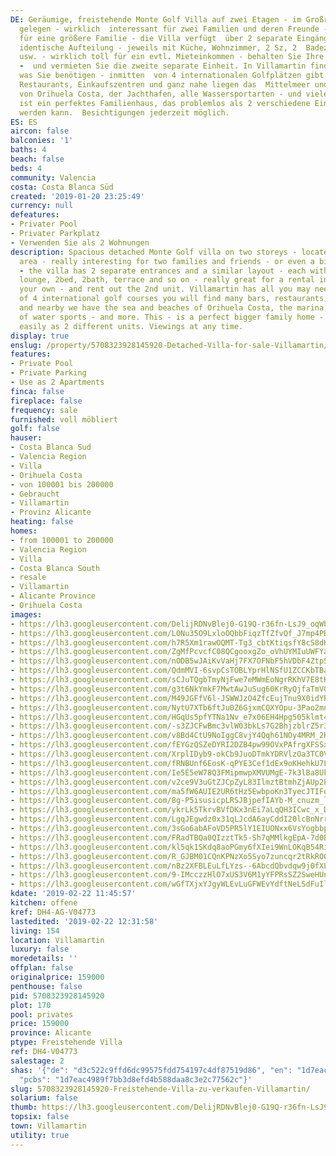 ```yaml
---
DE: Geräumige, freistehende Monte Golf Villa auf zwei Etagen - im Großraum Villamartin
  gelegen - wirklich  interessant für zwei Familien und deren Freunde - oder sogar
  für eine größere Familie - die Villa verfügt  über 2 separate Eingänge und eine
  identische Aufteilung - jeweils mit Küche, Wohnzimmer, 2 Sz, 2  Badezimmern, Terrasse
  usw. - wirklich toll für ein evtl. Mieteinkommen - behalten Sie Ihre eigene Villa
  -  und vermieten Sie die zweite separate Einheit. In Villamartin finden Sie alles,
  was Sie benötigen - inmitten  von 4 internationalen Golfplätzen gibt es viele Bars,
  Restaurants, Einkaufszentren und ganz nahe liegen das  Mittelmeer und die Strände
  von Orihuela Costa, der Jachthafen, alle Wassersportarten - und vieles mehr.  Dies
  ist ein perfektes Familienhaus, das problemlos als 2 verschiedene Einheiten genutzt
  werden kann.  Besichtigungen jederzeit möglich.
ES: ES
aircon: false
balconies: '1'
baths: 4
beach: false
beds: 4
community: Valencia
costa: Costa Blanca Süd
created: '2019-01-20 23:25:49'
currency: null
defeatures:
- Privater Pool
- Privater Parkplatz
- Verwenden Sie als 2 Wohnungen
description: Spacious detached Monte Golf villa on two storeys - located in the greater  Villamartin
  area - really interesting for two families and friends - or even a bigger  family
  - the villa has 2 separate entrances and a similar layout - each with a  kitchen,
  lounge, 2bed, 2bath, terrace and so on - really great for a rental income -  keep
  your own - and rent out the 2nd unit. Villamartin has all you may need - in the  middle
  of 4 international golf courses you will find many bars, restaurants, shopping  malls,
  and nearby we have the sea and beaches of Orihuela Costa, the marina, all  kind
  of water sports - and more. This - is a perfect bigger family home - might be  used
  easily as 2 different units. Viewings at any time.
display: true
enslug: /property/5708323928145920-Detached-Villa-for-sale-Villamartin/
features:
- Private Pool
- Private Parking
- Use as 2 Apartments
finca: false
fireplace: false
frequency: sale
furnished: voll möbliert
golf: false
hauser:
- Costa Blanca Sud
- Valencia Region
- Villa
- Orihuela Costa
- von 100001 bis 200000
- Gebraucht
- Villamartin
- Provinz Alicante
heating: false
homes:
- from 100001 to 200000
- Valencia Region
- Villa
- Costa Blanca South
- resale
- Villamartin
- Alicante Province
- Orihuela Costa
images:
- https://lh3.googleusercontent.com/DelijRDNvBlej0-G19Q-r36fn-LsJ9_oqWb1EaIH-u_66EgqL-VpiXMm61eMkTQ4PbSpIKBqBNePUPdMtbxM=w640-rj-e30-l100
- https://lh3.googleusercontent.com/L0Nu35O9LxloOQbbFiqzTfZfvQf_J7mp4PBwp4RhDpE3E5brpaoy4vcDWK8sjmhAHlVQCzl2luQF5P_zwQxv=w640-rj-e30-l100
- https://lh3.googleusercontent.com/h7R5Xm1rawOQMT-Tg3_cbtKtiqsfY8cS8dK1BfApFAg9tyRB6JHcLYoNAl_TKAZ9DIEF7_Q-_5HCVS8LbOS1=w640-rj-e30-l100
- https://lh3.googleusercontent.com/ZgMfPcvcfC08QCgooxgZo_oVhUYMIuUWFYa2WXgHn2M-qN_BjC2IvcSgNwVIHrmx46arYDmNTuBa1Zwvzn4Eew=w640-rj-e30-l100
- https://lh3.googleusercontent.com/nODB5wJAiKvVaHj7FX7OFNbF5hVDbF4Ztp5IXaoQSkQRUpg35_imSCFPUmp12L9O56aEo3orSj1ck0QlZCTwmQ=w640-rj-e30-l100
- https://lh3.googleusercontent.com/QdmMVI-6svpCsTOBLYprHlNSfU1ZCCKbTBa72Cj3ab32w_e4u2iWVn-8VrOaAolnXMyBWqUSC5Dt4iVou2A1=w640-rj-e30-l100
- https://lh3.googleusercontent.com/sCJuTQgbTmyNjFwe7eMWmEoNgrRKhV7E8tK0Fd7jrorciI3f4EmKHaXErQRjbnXnjHGvvgnyfK8NHoaI5S11=w640-rj-e30-l100
- https://lh3.googleusercontent.com/g3t6NkYmkF7MwtAwJuSug60KrRyQjfaTmVOX7-DgDk9RQlSKuQ-Azcv86NWfRuYOWY0kh2w3tG6B1hans5V1HA=w640-rj-e30-l100
- https://lh3.googleusercontent.com/M49JGFfV6l-JSWWJzO4ZfcEujTnu9X0idYRePJyMMDwPEU6Lcww2eyKHtGwxUpPAk4WDPoi8EPmdasTkK60=w640-rj-e30-l100
- https://lh3.googleusercontent.com/NytU7XTb6ftJu0Z6GjxmCQXYOpu-3Pao2mn4NZE52kgxV_5cuEDg4O-9_oJQd2oDjaTvrH8pH52BZAqXgRDHyA=w640-rj-e30-l100
- https://lh3.googleusercontent.com/HGqUs5pfYTNa1Nv_e7x06EH4Hpg505klmt4QUOB7hUyg-N-Hgc6Vz73FW3X1HIB6hN87STR2bHyVbzxcpbGT=w640-rj-e30-l100
- https://lh3.googleusercontent.com/-s3ZJCFwBmc3vlW03bkLs7G2BhjzblrZ5r3dSC1U7mYESTPDjJaJH5FCgOs2098DGMaQqDRASWnKdEIECFEj=w640-rj-e30-l100
- https://lh3.googleusercontent.com/v8Bd4CtU9NoIggC8vjY4Qqh61NOy4MRM_2KTN993pkkFEuy9kb90uIEqLKMn_pWvlmlHanaMnfpNgQ_45RWx=w640-rj-e30-l100
- https://lh3.googleusercontent.com/fEYGzQSZeDYRI2DZB4pw99OVxPAfrgXFSSxphbLyM-mn6zyvE6EXCqPwqfqOba_-iq-XSfAjvaJ4W86GCex2Pg=w640-rj-e30-l100
- https://lh3.googleusercontent.com/XrplIDyb9-okCb9JuoDTmkYDRVlzOa3TC0VeJ2uVmV81ws-0X3DCtky7hsPjZrW85_UT5EzNqv0L9WhPFcg=w640-rj-e30-l100
- https://lh3.googleusercontent.com/fRNBUnf6EosK-qPYE3Cef1dEx9oKHehkU7Lqg2kzgBOsz2xMFWoTetcT_O1bSlEVjnTAVQPPXH-e-WV5AJHuqQ=w640-rj-e30-l100
- https://lh3.googleusercontent.com/Ie5E5eW78Q3FMipmwpXMVUMgE-7k3lBa8Uk1t2HQ0FjkEoc4OXOdt1Q-jZvhU1Jn4pzuUxFAGD_1l9678soPxQ=w640-rj-e30-l100
- https://lh3.googleusercontent.com/v2ce9V3uGtZJCpZyL83IlmztBtmhZjAUp2Pt_xcZGpyUAzCi_X6fxMIvwtY19p1tGt1AeHVphHWK5cpgyPW2=w640-rj-e30-l100
- https://lh3.googleusercontent.com/ma5fW6AUIE2UR6tHz5EwbpoKn3TyecJTIFqeZa0LoJAeYHvv7pTpwyUpwHGp_S2lF8ws17ljoQz-kGgMkzhR=w640-rj-e30-l100
- https://lh3.googleusercontent.com/8g-P5isusicpLRSJBjpefIAYb-M_cnuzm_l5pQ3ylVq-X8TTmDFSoa_NhS2lFAINmt66xWKNhsVvk4eqmvT_=w640-rj-e30-l100
- https://lh3.googleusercontent.com/ykrLk5TkrvBVfDKx3nEi7aLqQH3ICwc_x_DV_IgsaCTAeev_2fiXTyeDYTXty3JVLPqgQy-EuKLbu8lCldIy=w640-rj-e30-l100
- https://lh3.googleusercontent.com/LgqJEgwdz0x31qLJcdA6ayCddI20lcBnNrrsRXDbVOFgdnfM24AbucCNqoW25lCB1IDzeX497wMV--nSZZU=w640-rj-e30-l100
- https://lh3.googleusercontent.com/3sGo6abAFoVD5PR5lY1EIUONxx6VsYogbbpUi8n0EfFHrG066eSj84UXeVu7dUGJyi32wAU6HpQTojrtHJ4=w640-rj-e30-l100
- https://lh3.googleusercontent.com/FRadTBQa0QIzztTk5-Sh7qMMlkgEpA-7d0B2Thmx0jnrOKQ-fKGVnx1y-8G9SPYd87ZttLph0VZ7KLFJZra5hQ=w640-rj-e30-l100
- https://lh3.googleusercontent.com/kl5qk1SKdq8aoPGmy6fXIei9WnLOKqB54Ri_BxWmh2-rkTjigByDFq8ees3SSsP59KWQjCz0T3LQtOPYNp0liA=w640-rj-e30-l100
- https://lh3.googleusercontent.com/R_GJBM01CQnKPNzXo5Syo7zuncqr2tRkROO6l1rxs6Bleujhdd6LT0wSsU8HS1fN3DQwXLnNMEYJl1F7A2nc=w640-rj-e30-l100
- https://lh3.googleusercontent.com/nBz2XFBLEuLfLYzs--6AbcdQbvdqw9j0fXLadfDIdqYRh6qlUK0rCivS5wpewN0JTVqFag0pKhrgpsIidhQ=w640-rj-e30-l100
- https://lh3.googleusercontent.com/9-IMcczzHlO7xUS3V6M1yYFPRsSZ2SweHUnKnd1M8Mx9b93WgRz7vZUKL8rpo0XKSjocwoLP0i1Iy2D6zvw=w640-rj-e30-l100
- https://lh3.googleusercontent.com/wGfTXjxYJgyWLEvLuGFWEvYdftNeLSdFuIl0_GmLS97lGQXhN30orY63fCleYanjTa8zJrO2gNNw5fySqIV6Lw=w640-rj-e30-l100
kdate: '2019-02-22 11:45:57'
kitchen: offene
kref: DH4-AG-V04773
lastedited: '2019-02-22 12:31:58'
living: 154
location: Villamartin
luxury: false
moredetails: ''
offplan: false
originalprice: 159000
penthouse: false
pid: 5708323928145920
plot: 170
pool: privates
price: 159000
province: Alicante
ptype: Freistehende Villa
ref: DH4-V04773
salestage: 2
shas: '{"de": "d3c522c9ffd6dc99575fdd754197c4df87519d86", "en": "1d7eac4989f7bb3d8efd4b588daa8c3e2c77562c",
  "pcbs": "1d7eac4989f7bb3d8efd4b588daa8c3e2c77562c"}'
slug: 5708323928145920-Freistehende-Villa-zu-verkaufen-Villamartin/
solarium: false
thumb: https://lh3.googleusercontent.com/DelijRDNvBlej0-G19Q-r36fn-LsJ9_oqWb1EaIH-u_66EgqL-VpiXMm61eMkTQ4PbSpIKBqBNePUPdMtbxM=w400-h240-n-rj-e30-l100
topsix: false
town: Villamartin
utility: true
---
```

